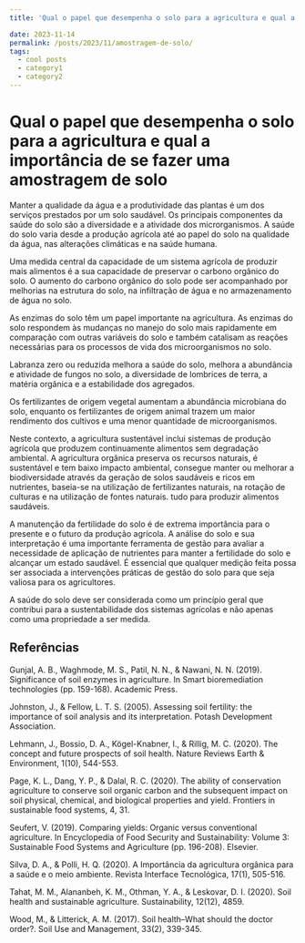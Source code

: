 ```yaml
---
title: 'Qual o papel que desempenha o solo para a agricultura e qual a importância de se fazer uma amostragem de solo'

date: 2023-11-14
permalink: /posts/2023/11/amostragem-de-solo/
tags:
  - cool posts
  - category1
  - category2
---
```


# Qual o papel que desempenha o solo para a agricultura e qual a importância de se fazer uma amostragem de solo


Manter a qualidade da água e a produtividade das plantas é um dos serviços prestados por um solo saudável. Os principais componentes da saúde do solo são a diversidade e a atividade dos microrganismos. A saúde do solo varia desde a produção agrícola até ao papel do solo na qualidade da água, nas alterações climáticas e na saúde humana.

Uma medida central da capacidade de um sistema agrícola de produzir mais alimentos é a sua capacidade de preservar o carbono orgânico do solo. O aumento do carbono orgânico do solo pode ser acompanhado por melhorias na estrutura do solo, na infiltração de água e no armazenamento de água no solo.

As enzimas do solo têm um papel importante na agricultura. As enzimas do solo respondem às mudanças no manejo do solo mais rapidamente em comparação com outras variáveis do solo e também catalisam as reações necessárias para os processos de vida dos microorganismos no solo.

Labranza zero ou reduzida melhora a saúde do solo, melhora a abundância e atividade de fungos no solo, a diversidade de lombrices de terra, a matéria orgânica e a estabilidade dos agregados.

Os fertilizantes de origem vegetal aumentam a abundância microbiana do solo, enquanto os fertilizantes de origem animal trazem um maior rendimento dos cultivos e uma menor quantidade de microorganismos.

Neste contexto, a agricultura sustentável inclui sistemas de produção agrícola que produzem continuamente alimentos sem degradação ambiental. A agricultura orgânica preserva os recursos naturais, é sustentável e tem baixo impacto ambiental, consegue manter ou melhorar a biodiversidade através da geração de solos saudáveis ​​e ricos em nutrientes, baseia-se na utilização de fertilizantes naturais, na rotação de culturas e na utilização de fontes naturais. tudo para produzir alimentos saudáveis.

A manutenção da fertilidade do solo é de extrema importância para o presente e o futuro da produção agrícola. A análise do solo e sua interpretação é uma importante ferramenta de gestão para avaliar a necessidade de aplicação de nutrientes para manter a fertilidade do solo e alcançar um estado saudável. É essencial que qualquer medição feita possa ser associada a intervenções práticas de gestão do solo para que seja valiosa para os agricultores.

A saúde do solo deve ser considerada como um princípio geral que contribui para a sustentabilidade dos sistemas agrícolas e não apenas como uma propriedade a ser medida.

## Referências

Gunjal, A. B., Waghmode, M. S., Patil, N. N., & Nawani, N. N. (2019). Significance of soil enzymes in agriculture. In Smart bioremediation technologies (pp. 159-168). Academic Press.

Johnston, J., & Fellow, L. T. S. (2005). Assessing soil fertility: the importance of soil analysis and its interpretation. Potash Development Association.

Lehmann, J., Bossio, D. A., Kögel-Knabner, I., & Rillig, M. C. (2020). The concept and future prospects of soil health. Nature Reviews Earth & Environment, 1(10), 544-553.

Page, K. L., Dang, Y. P., & Dalal, R. C. (2020). The ability of conservation agriculture to conserve soil organic carbon and the subsequent impact on soil physical, chemical, and biological properties and yield. Frontiers in sustainable food systems, 4, 31.

Seufert, V. (2019). Comparing yields: Organic versus conventional agriculture. In Encyclopedia of Food Security and Sustainability: Volume 3: Sustainable Food Systems and Agriculture (pp. 196-208). Elsevier.

Silva, D. A., & Polli, H. Q. (2020). A Importância da agricultura orgânica para a saúde e o meio ambiente. Revista Interface Tecnológica, 17(1), 505-516.

Tahat, M. M., Alananbeh, K. M., Othman, Y. A., & Leskovar, D. I. (2020). Soil health and sustainable agriculture. Sustainability, 12(12), 4859.

Wood, M., & Litterick, A. M. (2017). Soil health–What should the doctor order?. Soil Use and Management, 33(2), 339-345.